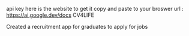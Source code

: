  api key here is the website to get it
copy and paste to your broswer url : https://ai.google.dev/docs 
CV4LIFE

Created a recruitment app for graduates to apply for jobs
 
